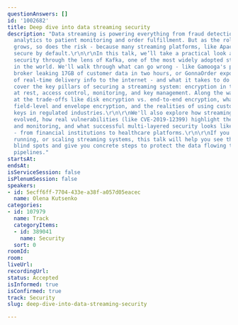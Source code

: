 ```yaml
---
questionAnswers: []
id: '1002682'
title: Deep dive into data streaming security
description: "Data streaming is powering everything from fraud detection and real-time
  analytics to patient monitoring and order fulfillment. But as the role of streaming
  grows, so does the risk - because many streaming platforms, like Apache Kafka, aren't
  secure by default.\r\n\r\nIn this talk, we’ll take a practical look at data streaming
  security through the lens of Kafka, one of the most widely adopted streaming platforms
  in the world. We'll walk through what can go wrong - like Gamooga's public Kafka
  broker leaking 17GB of customer data in two hours, or GonnaOrder exposing years
  of real-time delivery info to the internet - and what it takes to do it right.\r\n\r\nWe'll
  cover the key pillars of securing a streaming system: encryption in transit and
  at rest, access control, monitoring, and key management. Along the way, we’ll look
  at the trade-offs like disk encryption vs. end-to-end encryption, what is behind
  field-level and envelope encryption, and the realities of using customer-managed
  keys in regulated industries.\r\n\r\nWe'll also explore how streaming security has
  evolved, how real vulnerabilities (like CVE-2019-12399) highlight the need for patching
  and monitoring, and what successful multi-layered security looks like in production
  - from financial institutions to healthcare platforms.\r\n\r\nIf you're building,
  running, or scaling streaming systems, this talk will help you see the security
  blind spots and give you concrete steps to protect the data flowing through your
  pipelines."
startsAt:
endsAt:
isServiceSession: false
isPlenumSession: false
speakers:
- id: 5ecff6ff-7704-433e-a38f-a057d05eacec
  name: Olena Kutsenko
categories:
- id: 107979
  name: Track
  categoryItems:
  - id: 389041
    name: Security
  sort: 0
roomId:
room:
liveUrl:
recordingUrl:
status: Accepted
isInformed: true
isConfirmed: true
track: Security
slug: deep-dive-into-data-streaming-security

---
```

